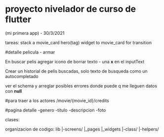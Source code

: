 proyecto nivelador de curso de flutter
===

(mi primera app) - 30/3/2021

tareas:
stack a movie_card
hero(tag) widget to movie_card for transition 

#detalle pelicula - armar

En buscar pelis agregar icono de borrar texto - una **x** en el inputText

Crear un historial de pelis buscadas, solo texto de busqueda como un autocompletado

ver el schema y arreglar posibles errores donde puede q me lleguen datos con **null**

#para traer a los actores /movie/{movie_id}/credits

#pagina detalle
-genero
-titulo
-descripcion
-foto

clases:

organizacion de codigo:
lib
|-screens/
    |_pages
    |_widgets
|-class/
|-helpers/
